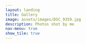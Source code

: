 ```yaml
---
layout: landing
title: Gallery
image: assets/images/DSC_9359.jpg
description: Photos shot by me
nav-menu: true
show_tile: true
---
```

